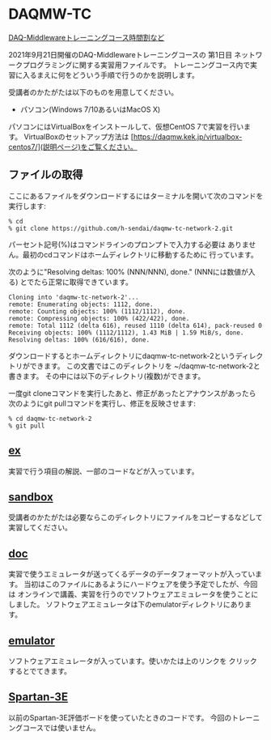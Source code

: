 # DAQMW-TC

[DAQ-Middlewareトレーニングコース時間割など](http://daqmw.kek.jp/seminar/2021/)

2021年9月21日開催のDAQ-Middlewareトレーニングコースの
第1日目 ネットワークプログラミングに関する実習用ファイルです。
トレーニングコース内で実習に入るまえに何をどういう手順で行うのかを説明します。

受講者のかたがたは以下のものを用意してください。

- パソコン(Windows 7/10あるいはMacOS X)

パソコンにはVirtualBoxをインストールして、仮想CentOS 7で実習を行います。
VirtualBoxのセットアップ方法は
[https://daqmw.kek.jp/virtualbox-centos7/](説明ページ)をご覧ください。

## ファイルの取得

ここにあるファイルをダウンロードするにはターミナルを開いて次のコマンドを実行します:

    % cd
    % git clone https://github.com/h-sendai/daqmw-tc-network-2.git

パーセント記号(%)はコマンドラインのプロンプトで入力する必要は
ありません。最初のcdコマンドはホームディレクトリに移動するために
行っています。

次のように"Resolving deltas: 100% (NNN/NNN), done." (NNNには数値が入る)
とでたら正常に取得できています。

    Cloning into 'daqmw-tc-network-2'...
    remote: Enumerating objects: 1112, done.
    remote: Counting objects: 100% (1112/1112), done.
    remote: Compressing objects: 100% (422/422), done.
    remote: Total 1112 (delta 616), reused 1110 (delta 614), pack-reused 0
    Receiving objects: 100% (1112/1112), 1.43 MiB | 1.59 MiB/s, done.
    Resolving deltas: 100% (616/616), done.

ダウンロードするとホームディレクトリにdaqmw-tc-network-2というディレクトリができます。
この文書ではこのディレクトリを ~/daqmw-tc-network-2と書きます。
その中には以下のディレクトリ(複数)ができます。

一度git cloneコマンドを実行したあと、修正があったとアナウンスがあったら
次のようにgit pullコマンドを実行し、修正を反映させます:

    % cd daqmw-tc-network-2
    % git pull

## [ex](ex/)

実習で行う項目の解説、一部のコードなどが入っています。

## [sandbox](sandbox/)

受講者のかたがたは必要ならこのディレクトリにファイルをコピーするなどして
実習してください。

## [doc](doc/)

実習で使うエミュレータが送ってくるデータのデータフォーマットが入っています。
当初はこのファイルにあるようにハードウェアを使う予定でしたが、今回は
オンラインで講義、実習を行うのでソフトウェアエミュレータを使うことにしました。
ソフトウェアエミュレータは下のemulatorディレクトリにあります。

## [emulator](emulator/)

ソフトウェアエミュレータが入っています。使いかたは上のリンクを
クリックするとでてきます。

## [Spartan-3E](Spartan-3E/)

以前のSpartan-3E評価ボードを使っていたときのコードです。
今回のトレーニングコースでは使いません。
